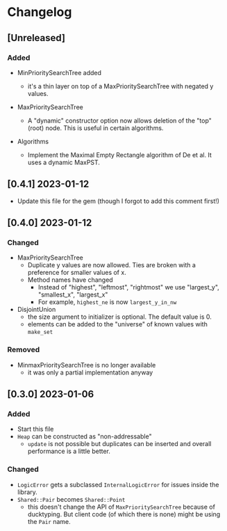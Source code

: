 # Changelog

## [Unreleased]

### Added

- MinPrioritySearchTree added
  - it's a thin layer on top of a MaxPrioritySearchTree with negated y values.

- MaxPrioritySearchTree
  - A "dynamic" constructor option now allows deletion of the "top" (root) node. This is useful in certain algorithms.

- Algorithms
  - Implement the Maximal Empty Rectangle algorithm of De et al. It uses a dynamic MaxPST.

## [0.4.1] 2023-01-12

- Update this file for the gem (though I forgot to add this comment first!)

## [0.4.0] 2023-01-12

### Changed

- MaxPrioritySearchTree
  - Duplicate y values are now allowed. Ties are broken with a preference for smaller values of x.
  - Method names have changed
    - Instead of "highest", "leftmost", "rightmost" we use "largest_y", "smallest_x", "largest_x"
    - For example, `highest_ne` is now `largest_y_in_nw`
- DisjointUnion
  - the size argument to initializer is optional. The default value is 0.
  - elements can be added to the "universe" of known values with `make_set`

### Removed
- MinmaxPrioritySearchTree is no longer available
  - it was only a partial implementation anyway

## [0.3.0] 2023-01-06

### Added

- Start this file
- `Heap` can be constructed as "non-addressable"
  - `update` is not possible but duplicates can be inserted and overall performance is a little better.

### Changed

- `LogicError` gets a subclassed `InternalLogicError` for issues inside the library.
- `Shared::Pair` becomes `Shared::Point`
  - this doesn't change the API of `MaxPrioritySearchTree` because of ducktyping. But client code (of which there is none) might be
    using the `Pair` name.
